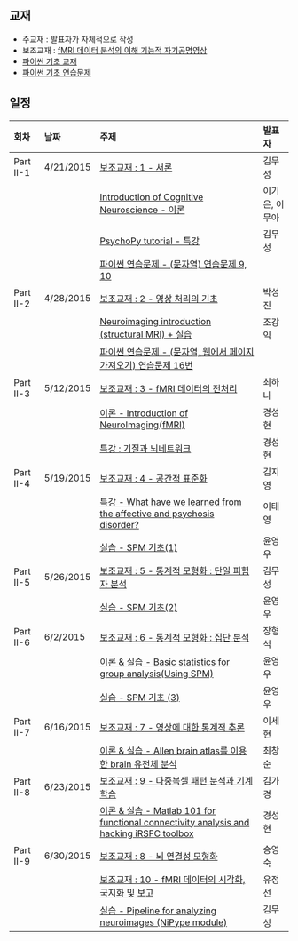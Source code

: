 ## 교재
 * 주교재 : 발표자가 자체적으로 작성
 * 보조교재 : [fMRI 데이터 분석의 이해 기능적 자기공명영상](http://www.kyobobook.co.kr/product/detailViewKor.laf?ejkGb=KOR&mallGb=KOR&barcode=9788999705816)
 * [파이썬 기초 교재](https://wikidocs.net/book/1)
 * [파이썬 기초 연습문제](http://nbviewer.ipython.org/github/biospin/neuropy/blob/gh-pages/doc/part2/python_prob/python_basic_exercise.ipynb)

## 일정
|회차	    |날짜	   |주제	                                                    |발표자	|
|:---	    |:---	   |:---	                                                    |:---	|
|Part II-1  |4/21/2015 |[보조교재 : 1 - 서론](study01/d01.md) | 김무성  |
|           |          |[Introduction of Cognitive Neuroscience - 이론](study01/d01.md) | 이기은, 이무아  |
|           |          |[PsychoPy tutorial - 특강](study01/d01.md) | 김무성 |
|           |          |[파이썬 연습문제 - (문자열) 연습문제 9, 10 ](study01/d01.md) |  |
|Part II-2  |4/28/2015 |[보조교재 : 2 - 영상 처리의 기초](study02/d02.md)  | 박성진 |
|           |          |[Neuroimaging introduction (structural MRI) + 실습](study02/d02.md)  | 조강익 |
|           |          |[파이썬 연습문제 - (문자열, 웹에서 페이지 가져오기) 연습문제 16번](study02/d02.md)  |  |
|Part II-3  |5/12/2015 |[보조교재 : 3 - fMRI 데이터의 전처리](study03/d03.md)  | 최하나 |
|           |          |[이론 - Introduction of NeuroImaging(fMRI)](study03/d03.md) | 경성현 |
|           |          |[특강 : 기질과 뇌네트워크](study03/d03.md)             | 경성현 |
|Part II-4  |5/19/2015 |[보조교재 : 4 - 공간적 표준화](study04/d04.md)   | 김지영 |
|           |          |[특강 - What have we learned from the affective and psychosis disorder?](study04/d04.md) | 이태영 |
|           |          |[실습 - SPM 기초(1)](study04/d04.md) | 윤영우 |
|Part II-5  |5/26/2015 |[보조교재 : 5 - 통계적 모형화 : 단일 피험자 분석](study05/d05.md)    |  김무성  |
|           |          |[실습 - SPM 기초(2)](study05/d05.md)  | 윤영우 |
|Part II-6  |6/2/2015  |[보조교재 : 6 - 통계적 모형화 : 집단 분석](study06/d06.md)    |  장형석  |
|           |          |[이론 & 실습 - Basic statistics for group analysis(Using SPM)](study06/d06.md)   | 윤영우   |
|           |          |[실습 - SPM 기초 (3)](study06/d06.md)    | 윤영우   |
|Part II-7  |6/16/2015 |[보조교재 : 7 - 영상에 대한 통계적 추론](study07/d07.md)   |  이세현  |
|           |          |[이론 & 실습 - Allen brain atlas를 이용한 brain 유전체 분석](study07/d07.md)    | 최창순 |
|Part II-8  |6/23/2015 |[보조교재 : 9 - 다중복셀 패턴 분석과 기계학습](study08/d08.md)    | 김가경   |
|           |          |[이론 & 실습 - Matlab 101 for functional connectivity analysis and hacking iRSFC toolbox](study08/d08.md)    | 경성현   |
|Part II-9  |6/30/2015 |[보조교재 : 8 - 뇌 연결성 모형화](study09/d09.md)  | 송영숙   |
|           |          |[보조교재 : 10 - fMRI 데이터의 시각화, 국지화 및 보고](study09/d09.md)    | 유정선   |
|           |          |[실습 - Pipeline for analyzing neuroimages (NiPype module)](study09/d09.md) | 김무성 |
